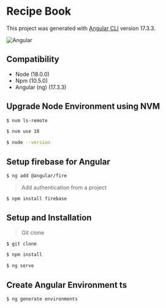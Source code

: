 # Recipe Book

This project was generated with [Angular CLI](https://github.com/angular/angular-cli) version 17.3.3.

![Angular](https://encrypted-tbn0.gstatic.com/images?q=tbn:ANd9GcT__DpLyuRUlYIwSXn8MGy4bIU-RdXhtYCkSeSKtkrmxQ&s)

## Compatibility
- Node (18.0.0)
- Npm  (10.5.0)
- Angular (ng) (17.3.3)

## Upgrade Node Environment using NVM
```sh
$ nvm ls-remote
```
```sh
$ nvm use 18
```
```sh
$ node --version
```

## Setup firebase for Angular
```sh
$ ng add @angular/fire
```
> Add authentication from a project
```sh
$ npm install firebase
```
## Setup and Installation
> Git clone
```sh
$ git clone 
```
```sh
$ npm install
```
```sh
$ ng serve
```

## Create Angular Environment ts
```sh
$ ng generate environments
```
